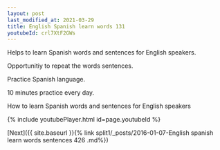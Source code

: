 ```yaml
---
layout: post
last_modified_at: 2021-03-29
title: English Spanish learn words 131 
youtubeId: crl7XtF2GWs
---
```

 
 
Helps to learn Spanish words and sentences for English speakers.

Opportunitiy to repeat the words sentences. 

Practice Spanish language. 
 
10 minutes practice every day. 
 
How to learn Spanish words and sentences for English speakers 
 
{% include youtubePlayer.html id=page.youtubeId %}
 
 
[Next]({{ site.baseurl }}{% link  split1/_posts/2016-01-07-English spanish learn words sentences 426 .md%})
 
